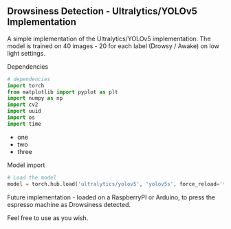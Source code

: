 ## Drowsiness Detection - Ultralytics/YOLOv5 Implementation

A simple implementation of the Ultralytics/YOLOv5 implementation.
The model is trained on 40 images - 20 for each label (Drowsy / Awake) on low light settings.

Dependencies
``` python
# dependencies
import torch
from matplotlib import pyplot as plt
import numpy as np
import cv2
import uuid
import os
import time
```
* one
* two
* three

Model import

``` python
# Load the model
model = torch.hub.load('ultralytics/yolov5', 'yolov5s', force_reload='true')
```

Future implementation - loaded on a RaspberryPI or Arduino, to press the espresso machine as Drowsiness detected.

Feel free to use as you wish.
